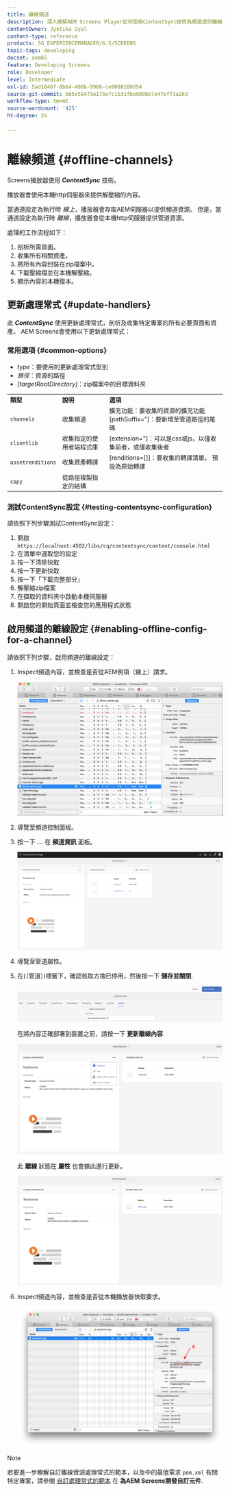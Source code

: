 ```yaml
---
title: 離線頻道
description: 深入瞭解AEM Screens Player如何使用ContentSync技術為頻道提供離線支援。
contentOwner: Jyotika Syal
content-type: reference
products: SG_EXPERIENCEMANAGER/6.5/SCREENS
topic-tags: developing
docset: aem65
feature: Developing Screens
role: Developer
level: Intermediate
exl-id: 5ad1046f-8b64-490b-9966-ce9008180d54
source-git-commit: b65e59473e175e7c1b31fba900bb7e47eff3a263
workflow-type: tm+mt
source-wordcount: '425'
ht-degree: 2%

---
```


# 離線頻道 {#offline-channels}

Screens播放器使用 ***ContentSync*** 技術。

播放器會使用本機http伺服器來提供解壓縮的內容。

當通道設定為執行時 *線上*，播放器會存取AEM伺服器以提供頻道資源。 但是，當通道設定為執行時 *離線*，播放器會從本機http伺服器提供管道資源。

處理的工作流程如下：

1. 剖析所需頁面。
1. 收集所有相關資產。
1. 將所有內容封裝在zip檔案中。
1. 下載壓縮檔並在本機解壓縮。
1. 顯示內容的本機復本。

## 更新處理常式 {#update-handlers}

此 ***ContentSync*** 使用更新處理常式，剖析及收集特定專案的所有必要頁面和資產。 AEM Screens會使用以下更新處理常式：

### 常用選項 {#common-options}

* *type*：要使用的更新處理常式型別
* *路徑*：資源的路徑
* *[targetRootDirectory]*：zip檔案中的目標資料夾

<table>
 <tbody>
  <tr>
   <td><strong>類型</strong></td> 
   <td><strong>說明</strong></td> 
   <td><strong>選項</strong></td> 
  </tr>
  <tr>
   <td><code>channels</code></td> 
   <td>收集頻道</td> 
   <td>擴充功能：要收集的資源的擴充功能<br /> [pathSuffix="]：要新增至管道路徑的尾碼<br /> </td> 
  </tr>
  <tr>
   <td><code>clientlib</code></td> 
   <td>收集指定的使用者端程式庫</td> 
   <td>[extension="]：可以是css或js，以僅收集前者，或僅收集後者</td> 
  </tr>
  <tr>
   <td><code>assetrenditions</code></td> 
   <td>收集資產轉譯</td> 
   <td>[renditions=[]]：要收集的轉譯清單。 預設為原始轉譯</td> 
  </tr>
  <tr>
   <td><code>copy</code></td> 
   <td>從路徑複製指定的結構</td> 
   <td> </td> 
  </tr>
 </tbody>
</table>

### 測試ContentSync設定 {#testing-contentsync-configuration}

請依照下列步驟測試ContentSync設定：

1. 開啟 `https://localhost:4502/libs/cq/contentsync/content/console.html`
1. 在清單中選取您的設定
1. 按一下清除快取
1. 按一下更新快取
1. 按一下「下載完整部分」
1. 解壓縮zip檔案
1. 在擷取的資料夾中啟動本機伺服器
1. 開啟您的開始頁面並檢查您的應用程式狀態

## 啟用頻道的離線設定 {#enabling-offline-config-for-a-channel}

請依照下列步驟，啟用頻道的離線設定：

1. Inspect頻道內容，並檢查是否從AEM例項（線上）請求。

   ![chlimage_1-24](assets/chlimage_1-24.png)

1. 導覽至頻道控制面板。
1. 按一下 **...** 在 **頻道資訊** 面板。

   ![chlimage_1-25](assets/chlimage_1-25.png)

1. 導覽至管道屬性。
1. 在(（管道）)標籤下，確認核取方塊已停用，然後按一下 **儲存並關閉**.

   ![screen_shot_2017-12-19at122422pm](assets/screen_shot_2017-12-19at122422pm.png)

   在將內容正確部署到裝置之前，請按一下 **更新離線內容**.

   ![screen_shot_2017-12-19at122637pm](assets/screen_shot_2017-12-19at122637pm.png)

   此 **離線** 狀態在 **屬性** 也會據此進行更新。

   ![screen_shot_2017-12-19at124735pm](assets/screen_shot_2017-12-19at124735pm.png)

1. Inspect頻道內容，並檢查是否從本機播放器快取要求。

   ![chlimage_1-26](assets/chlimage_1-26.png)

>[!NOTE]
>
>若要進一步瞭解自訂離線資源處理常式的範本，以及中的最低需求 `pom.xml` 有關特定專案，請參閱 [自訂處理常式的範本](/help/user-guide/developing-custom-component-tutorial-develop.md#custom-handlers) 在 **為AEM Screens開發自訂元件**.
